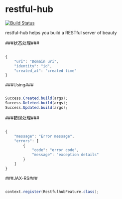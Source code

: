 restful-hub
===========
[![Build Status](https://travis-ci.org/aiyanbo/restful-hub.svg?branch=master)](https://travis-ci.org/aiyanbo/restful-hub)

restful-hub helps you build a RESTful server of beauty

###状态处理###

```js

{
    "uri": "Domain uri",
    "identity": "id",
    "created_at": "created time"
}

```

###Using###

```java

Success.Created.build(args);
Success.Deleted.build(args);
Success.Updated.build(args);

```

###错误处理###

```js

{
    "message": "Error message",
    "errors": [
        {
            "code": "error code",
            "message": "exception details"
        }
    ]
}

```

###JAX-RS###

```java

context.register(RestfulhubFeature.class);

```
